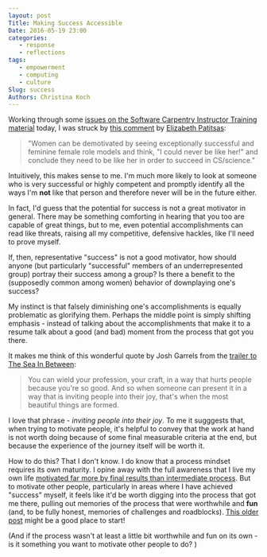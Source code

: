 ```yaml
---
layout: post
Title: Making Success Accessible
Date: 2016-05-19 23:00
categories: 
   - response
   - reflections
tags: 
   - empowerment
   - computing
   - culture
Slug: success
Authors: Christina Koch
---
```


Working through some [issues on the Software Carpentry Instructor Training material](https://github.com/swcarpentry/instructor-training/issues)
today, I was struck by [this comment](https://github.com/swcarpentry/instructor-training/issues/130) by 
[Elizabeth Patitsas](http://www.cs.toronto.edu/~patitsas/): 

> "Women can be demotivated by seeing exceptionally successful and feminine female role
> models and think, "I could never be like her!" and conclude they need to be like her
> in order to succeed in CS/science."

Intuitively, this makes sense to me.  I'm much more likely to 
look at someone who is very successful or highly competent and 
promptly identify all the ways I'm **not** like that person and 
therefore never will be in the future either.  

In fact, I'd guess 
that the potential for success is not a great 
motivator in general.  There may be something comforting in hearing 
that you too are capable of great things, but to me, even 
potential accomplishments 
can read like threats, raising all my competitive, defensive hackles, 
like I'll need to prove myself.  

If, then, representative "success" is not a good motivator, how should
anyone (but particularly "successful" members of an underrepresented 
group) portray their success among a group?  Is there a benefit to the 
(supposedly common among women) behavior of downplaying one's success?  

My instinct is that falsely diminishing one's accomplishments is 
equally problematic as glorifying them.  Perhaps the middle 
point is simply shifting emphasis - instead of talking about 
the accomplishments that make it to a resume
talk about a good (and bad) moment from the process that got you there.  

It makes me think of this wonderful quote by Josh Garrels from 
the [trailer to The Sea In Between](http://theseainbetween.com/): 

> You can wield your profession, your craft, in a way that hurts 
> people because you're so good.  And so when someone can 
> present it in a way that is inviting people 
> into their joy, that's when the most beautiful things are formed.  

I love that phrase - *inviting people into their joy*.  To me it sugggests 
that, when trying to motivate people, it's helpful to convey
that the work at hand is not worth 
doing because of some final measurable criteria at the end, but because 
the experience of the journey itself will be worth it.  

How to do this?  That I don't know.  I do know that a process 
mindset requires its own maturity.  I opine away with 
the full awareness that I live my own life [motivated far more 
by final results than intermediate process](assessment.html).  But 
to motivate other people, particularly 
in areas where I have achieved "success" myself, it feels like it'd 
be worth digging into the process that got me there, pulling out memories 
of the process that were worthwhile and **fun** (and, to be fully honest, 
memories of challenges and roadblocks).  [This older post](best-practices.html) 
might be a good place to start!  

(And if the process wasn't at least a little bit worthwhile and fun on 
its own - is it something you want to motivate other people to do? )  